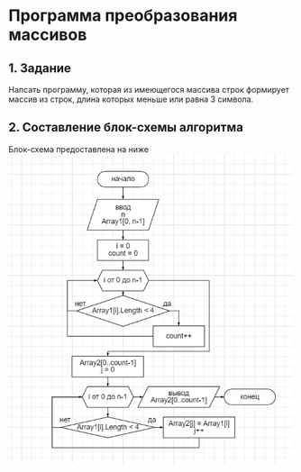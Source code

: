 # Программа преобразования массивов
## 1. Задание

Напсать программу, которая из имеющегося массива строк формирует массив из строк, длина которых меньше или равна 3 символа.

## 2. Составление блок-схемы алгоритма

Блок-схема предоставлена на ниже ![рисунке](Блок-схема.PNG)
